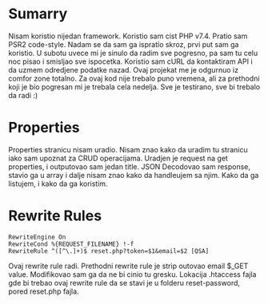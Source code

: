 # Sumarry
Nisam koristio nijedan framework. Koristio sam cist PHP v7.4.
Pratio sam PSR2 code-style. Nadam se da sam ga ispratio skroz, prvi put sam ga koristio.
U subotu uvece mi je sinulo da radim sve pogresno, pa sam tu celu noc pisao i smisljao sve ispocetka. Koristio sam cURL da kontaktiram API i da uzmem odredjene podatke nazad. Ovaj projekat me je odgurnuo iz comfor zone totalno. Za ovaj kod nije trebalo puno vremena, ali za prethodni koji je bio pogresan mi je trebala cela nedelja. Sve je testirano, sve bi trebalo da radi :)
# Properties
Properties stranicu nisam uradio. Nisam znao kako da uradim tu stranicu iako sam upoznat za CRUD operacijama. Uradjen je request na get properties, i outputovao sam jedan title. JSON Decodovao sam response, stavio ga u array i dalje nisam znao kako da handleujem sa njim. Kako da ga listujem, i kako da ga koristim.
# Rewrite Rules
```
RewriteEngine On
RewriteCond %{REQUEST_FILENAME} !-f
RewriteRule ^([^\.]+)$ reset.php?token=$1&email=$2 [QSA]
```

Ovaj rewrite rule radi. Prethodni rewrite rule je strip outovao email $_GET value. Modifikovao sam ga da ne bi cinio tu gresku.
Lokacija .htaccess fajla gde bi trebao ovaj rewrite rule da se stavi je u folderu reset-password, pored reset.php fajla.


